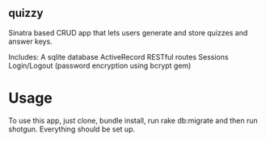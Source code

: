 ## quizzy
Sinatra based CRUD app that lets users generate and store quizzes and answer keys.

Includes:
A sqlite database
ActiveRecord
RESTful routes
Sessions
Login/Logout (password encryption using bcrypt gem)

# Usage
To use this app, just clone, bundle install, run rake db:migrate and then run shotgun. Everything should be set up.

